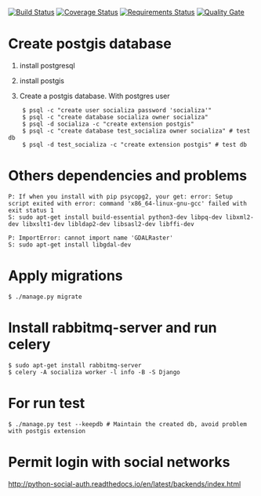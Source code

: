 [![Build Status](https://travis-ci.org/wadobo/socializa.svg?branch=master)](https://travis-ci.org/wadobo/socializa) [![Coverage Status](https://coveralls.io/repos/github/wadobo/socializa/badge.svg?branch=master)](https://coveralls.io/github/wadobo/socializa?branch=master) [![Requirements Status](https://requires.io/github/wadobo/socializa/requirements.svg?branch=master)](https://requires.io/github/wadobo/socializa/requirements/?branch=master) [![Quality Gate](https://sonarqube.com/api/badges/gate?key=socializa)](https://sonarqube.com/dashboard/index/socializa)

# Create postgis database

1. install postgresql
2. install postgis

3. Create a postgis database. With postgres user

```
    $ psql -c "create user socializa password 'socializa'"
    $ psql -c "create database socializa owner socializa"
    $ psql -d socializa -c "create extension postgis"
    $ psql -c "create database test_socializa owner socializa" # test db
    $ psql -d test_socializa -c "create extension postgis" # test db
```

# Others dependencies and problems

    P: If when you install with pip psycopg2, your get: error: Setup script exited with error: command 'x86_64-linux-gnu-gcc' failed with exit status 1
    S: sudo apt-get install build-essential python3-dev libpq-dev libxml2-dev libxslt1-dev libldap2-dev libsasl2-dev libffi-dev

    P: ImportError: cannot import name 'GDALRaster'
    S: sudo apt-get install libgdal-dev

# Apply migrations

    $ ./manage.py migrate

# Install rabbitmq-server and run celery

    $ sudo apt-get install rabbitmq-server
    $ celery -A socializa worker -l info -B -S Django

# For run test

    $ ./manage.py test --keepdb # Maintain the created db, avoid problem with postgis extension

# Permit login with social networks

http://python-social-auth.readthedocs.io/en/latest/backends/index.html
